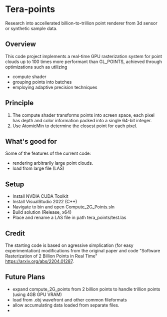 # Tera-points
Research into accellerated billion-to-trillion point renderer from 3d sensor or synthetic sample data.

## Overview
This code project implements a real-time GPU rasterization system for point clouds up to 100 times more performant than GL_POINTS, achieved through optimizations such as utilizing 
* compute shader
* grouping points into batches
* employing adaptive precision techniques
	
## Principle
1. The compute shader transforms points into screen space, each pixel has depth and color information packed into a single 64-bit integer.
2. Use AtomicMin to determine the closest point for each pixel.

## What's good for
Some of the features of the current code:
* rendering arbitrarily large point clouds.
* load from large file (LAS)

## Setup
* Install NVDIA CUDA Toolkit
* Install VisualStudio 2022 (C++)
* Navigate to bin and open Compute_2G_Points.sln
* Build solution (Release, x64)
* Place and rename a LAS file in path tera_points/test.las

## Credit
The starting code is based on agressive simplication (for easy experimentation) modifications from the original paper and code "Software Rasterization of 2 Billion Points in Real Time" https://arxiv.org/abs/2204.01287. 
 
## Future Plans
* expand compute_2G_points from 2 billion points to handle trillion points (using 4GB GPU VRAM)
* load from .obj wavefront and other common fileformats
* allow accumulating data loaded from separate files.
*

